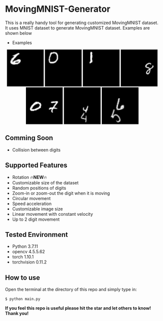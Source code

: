 # MovingMNIST-Generator
This is a really handy tool for generating customized MovingMNIST dataset. It uses MNIST dataset to generate MovingMNIST dataset. Examples are shown below

- Examples
<p align="center">
    <img width="120" src="https://github.com/Eliyas0007/MovingMNIST-Generator/blob/main/examples/vertical_example.gif" alt="Vertivcal Example">
    <img width="120" src="https://github.com/Eliyas0007/MovingMNIST-Generator/blob/main/examples/horizontal_example.gif" alt="Horizontal Example">
    <img width="120" src="https://github.com/Eliyas0007/MovingMNIST-Generator/blob/main/examples/diagonal_example.gif" alt="Diagonal Example">
    <img width="120" src="https://github.com/Eliyas0007/MovingMNIST-Generator/blob/main/examples/circular_1_digit.gif" alt="Circular Example 1">
    <img width="120" src="https://github.com/Eliyas0007/MovingMNIST-Generator/blob/main/examples/circular_2_digits.gif" alt="Circular Example 2">
    <img width="120" src="https://github.com/Eliyas0007/MovingMNIST-Generator/blob/main/examples/rotation_and_zooming_example.gif" alt="zooming example">
    <img width="120" src="https://github.com/Eliyas0007/MovingMNIST-Generator/blob/main/examples/rotation_example.gif" alt="rotation example">
    
</p>

## Comming Soon

- Collision between digits

## Supported Features

- Rotation 🔥**NEW**🔥
- Customizable size of the dataset
- Random positions of digits
- Zoom-in or zoom-out the digit when it is moving
- Circular movement 
- Speed acceleration 
- Customizable image size
- Linear movement with constant velocity
- Up to 2 digit movement

## Tested Environment

- Python 3.7.11
- opencv 4.5.5.62
- torch 1.10.1
- torchvision 0.11.2

## How to use

Open the terminal at the directory of this repo and simply type in:

```console
$ python main.py
```


**If you feel this repo is useful please hit the star and let others to know! Thank you!**
